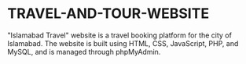 # TRAVEL-AND-TOUR-WEBSITE
"Islamabad Travel" website is a travel booking platform for the city of Islamabad. The website is built using HTML, CSS, JavaScript, PHP, and MySQL, and is managed through phpMyAdmin.
